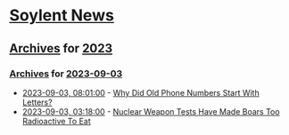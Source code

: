 # [Soylent News](../../../README.md)

## [Archives](../../index.md) for [2023](../index.md)

### [Archives](../../index.md) for [2023-09-03](index.md)

* [2023-09-03, 08:01:00](https://soylentnews.org/article.pl?sid=23/09/02/1552215&from=rss) - [Why Did Old Phone Numbers Start With Letters?](https://soylentnews.org/article.pl?sid=23/09/02/1552215&from=rss)
* [2023-09-03, 03:18:00](https://soylentnews.org/article.pl?sid=23/09/02/0313212&from=rss) - [Nuclear Weapon Tests Have Made Boars Too Radioactive To Eat](https://soylentnews.org/article.pl?sid=23/09/02/0313212&from=rss)
